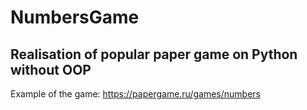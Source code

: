 # NumbersGame
## Realisation of popular paper game on Python without OOP 
Example of the game:
https://papergame.ru/games/numbers
